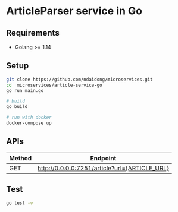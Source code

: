 # ArticleParser service in Go

## Requirements

- Golang >= 1.14

## Setup

```bash
git clone https://github.com/ndaidong/microservices.git
cd  microservices/article-service-go
go run main.go

# build
go build

# run with docker
docker-compose up
```

## APIs

| Method | Endpoint  |
|--------|---------- |
| GET | http://0.0.0.0:7251/article?url={ARTICLE_URL} |



## Test

```bash
go test -v
```
